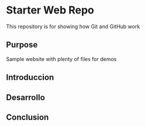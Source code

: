 # Starter Web Repo

This repository is for showing how Git and GitHub work

## Purpose

Sample website with plenty of files for demos

## Introduccion

## Desarrollo

## Conclusion 

